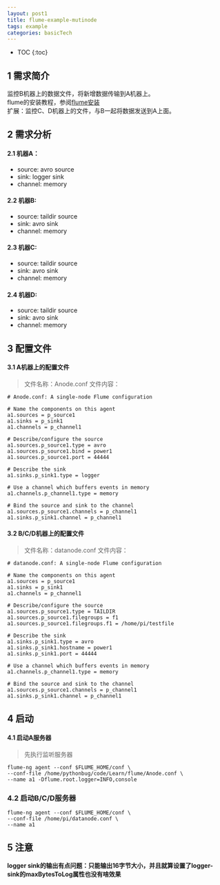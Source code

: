 ```yaml
---
layout: post1
title: flume-example-mutinode
tags: example
categories: basicTech
---
```


* TOC
{:toc}


## 1 需求简介
监控B机器上的数据文件，将新增数据传输到A机器上。<br>
flume的安装教程，参阅[flume安装](https://www.pythonbug.com/basictech/flume-install/)<br>
扩展：监控C、D机器上的文件，与B一起将数据发送到A上面。

## 2 需求分析
#### 2.1 机器A：
- source: avro source
- sink: logger sink
- channel: memory

#### 2.2 机器B:
- source: taildir source
- sink: avro sink
- channel: memory

#### 2.3 机器C:
- source: taildir source
- sink: avro sink
- channel: memory

#### 2.4 机器D:
- source: taildir source
- sink: avro sink
- channel: memory

## 3 配置文件
#### 3.1 A机器上的配置文件

>文件名称：Anode.conf
>文件内容：

~~~shell
# Anode.conf: A single-node Flume configuration
  
# Name the components on this agent
a1.sources = p_source1
a1.sinks = p_sink1
a1.channels = p_channel1

# Describe/configure the source
a1.sources.p_source1.type = avro
a1.sources.p_source1.bind = power1
a1.sources.p_source1.port = 44444

# Describe the sink
a1.sinks.p_sink1.type = logger

# Use a channel which buffers events in memory
a1.channels.p_channel1.type = memory

# Bind the source and sink to the channel
a1.sources.p_source1.channels = p_channel1
a1.sinks.p_sink1.channel = p_channel1
~~~

#### 3.2 B/C/D机器上的配置文件
>文件名称：datanode.conf
>文件内容：

~~~shell
# datanode.conf: A single-node Flume configuration
  
# Name the components on this agent
a1.sources = p_source1
a1.sinks = p_sink1
a1.channels = p_channel1

# Describe/configure the source
a1.sources.p_source1.type = TAILDIR
a1.sources.p_source1.filegroups = f1
a1.sources.p_source1.filegroups.f1 = /home/pi/testfile

# Describe the sink
a1.sinks.p_sink1.type = avro
a1.sinks.p_sink1.hostname = power1
a1.sinks.p_sink1.port = 44444

# Use a channel which buffers events in memory
a1.channels.p_channel1.type = memory

# Bind the source and sink to the channel
a1.sources.p_source1.channels = p_channel1
a1.sinks.p_sink1.channel = p_channel1
~~~

## 4 启动
#### 4.1 启动A服务器
>先执行监听服务器 

~~~shell
flume-ng agent --conf $FLUME_HOME/conf \
--conf-file /home/pythonbug/code/Learn/flume/Anode.conf \
--name a1 -Dflume.root.logger=INFO,console
~~~

### 4.2 启动B/C/D服务器
~~~shell
flume-ng agent --conf $FLUME_HOME/conf \
--conf-file /home/pi/datanode.conf \
--name a1
~~~

## 5 注意
**logger sink的输出有点问题：只能输出16字节大小，并且就算设置了logger-sink的maxBytesToLog属性也没有啥效果**